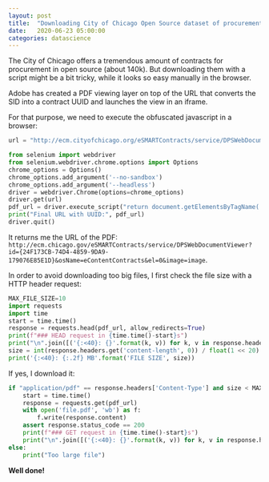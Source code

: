 ```yaml
---
layout: post
title:  "Downloading City of Chicago Open Source dataset of procurement contracts for DataScience"
date:   2020-06-23 05:00:00
categories: datascience
---
```


The City of Chicago offers a tremendous amount of contracts for procurement in open source (about 140k). But downloading them with a script might be a bit tricky, while it looks so easy manually in the browser.

Adobe has created a PDF viewing layer on top of the URL that converts the SID into a contract UUID and launches the view in an iframe.

For that purpose, we need to execute the obfuscated javascript in a browser:
```python
url = "http://ecm.cityofchicago.org/eSMARTContracts/service/DPSWebDocumentViewer?sid=EDGE&id=00010GRP"

from selenium import webdriver
from selenium.webdriver.chrome.options import Options
chrome_options = Options()
chrome_options.add_argument('--no-sandbox')
chrome_options.add_argument('--headless')
driver = webdriver.Chrome(options=chrome_options)
driver.get(url)
pdf_url = driver.execute_script("return document.getElementsByTagName('iframe')[0].src")
print("Final URL with UUID:", pdf_url)
driver.quit()
```

It returns me the URL of the PDF: `http://ecm.chicago.gov/eSMARTContracts/service/DPSWebDocumentViewer?id={24F173CB-74D4-4859-9DA9-179076E85E1D}&osName=eContentContracts&el=0&image=image`.

In order to avoid downloading too big files, I first check the file size with a HTTP header request:

```python
MAX_FILE_SIZE=10
import requests
import time
start = time.time()
response = requests.head(pdf_url, allow_redirects=True)
print(f"### HEAD request in {time.time()-start}s")
print("\n".join([('{:<40}: {}'.format(k, v)) for k, v in response.headers.items()]))
size = int(response.headers.get('content-length', 0)) / float(1 << 20) # number of bytes in a megabyte
print('{:<40}: {:.2f} MB'.format('FILE SIZE', size))
```

If yes, I download it:

```python
if "application/pdf" == response.headers['Content-Type'] and size < MAX_FILE_SIZE:
    start = time.time()
    response = requests.get(pdf_url)
    with open('file.pdf', 'wb') as f:
        f.write(response.content)
    assert response.status_code == 200
    print(f"### GET request in {time.time()-start}s")
    print("\n".join([('{:<40}: {}'.format(k, v)) for k, v in response.headers.items()]))
else:
    print("Too large file")
```

**Well done!**
